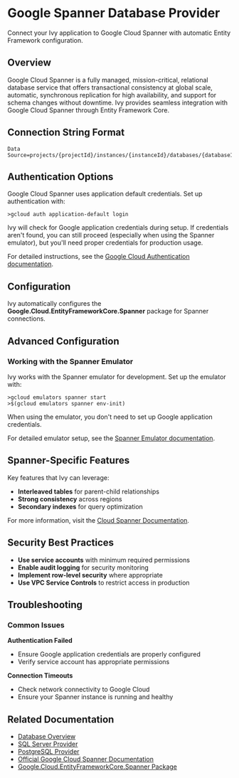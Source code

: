 # Google Spanner Database Provider

<Ingress>
Connect your Ivy application to Google Cloud Spanner with automatic Entity Framework configuration.
</Ingress>

## Overview

Google Cloud Spanner is a fully managed, mission-critical, relational database service that offers transactional consistency at global scale, automatic, synchronous replication for high availability, and support for schema changes without downtime. Ivy provides seamless integration with Google Cloud Spanner through Entity Framework Core.

## Connection String Format

```text
Data Source=projects/{projectId}/instances/{instanceId}/databases/{databaseId}
```

## Authentication Options

Google Cloud Spanner uses application default credentials. Set up authentication with:

```terminal
>gcloud auth application-default login
```

Ivy will check for Google application credentials during setup. If credentials aren't found, you can still proceed (especially when using the Spanner emulator), but you'll need proper credentials for production usage.

For detailed instructions, see the [Google Cloud Authentication documentation](https://cloud.google.com/docs/authentication/provide-credentials-adc).

## Configuration

Ivy automatically configures the **Google.Cloud.EntityFrameworkCore.Spanner** package for Spanner connections.

## Advanced Configuration

### Working with the Spanner Emulator

Ivy works with the Spanner emulator for development. Set up the emulator with:

```terminal
>gcloud emulators spanner start
>$(gcloud emulators spanner env-init)
```

When using the emulator, you don't need to set up Google application credentials.

For detailed emulator setup, see the [Spanner Emulator documentation](https://cloud.google.com/spanner/docs/emulator).

## Spanner-Specific Features

Key features that Ivy can leverage:
- **Interleaved tables** for parent-child relationships
- **Strong consistency** across regions
- **Secondary indexes** for query optimization

For more information, visit the [Cloud Spanner Documentation](https://cloud.google.com/spanner/docs).

## Security Best Practices

- **Use service accounts** with minimum required permissions
- **Enable audit logging** for security monitoring
- **Implement row-level security** where appropriate
- **Use VPC Service Controls** to restrict access in production

## Troubleshooting

### Common Issues

**Authentication Failed**
- Ensure Google application credentials are properly configured
- Verify service account has appropriate permissions

**Connection Timeouts**
- Check network connectivity to Google Cloud
- Ensure your Spanner instance is running and healthy

## Related Documentation

- [Database Overview](01_Overview.md)
- [SQL Server Provider](SqlServer.md)
- [PostgreSQL Provider](PostgreSql.md)
- [Official Google Cloud Spanner Documentation](https://cloud.google.com/spanner/docs)
- [Google.Cloud.EntityFrameworkCore.Spanner Package](https://cloud.google.com/dotnet/docs/reference/Google.Cloud.EntityFrameworkCore.Spanner/latest)

